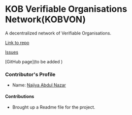 # KOB Verifiable Organisations Network(KOBVON)

A decentralized network of Verifiable Organisations​.

[Link to repo](https://github.com/hyperledgerkochi/KOBVON)

[Issues](https://github.com/hyperledgerkochi/KOBVON/issues)

[GitHub page](to be added )

### Contributor's Profile

 - Name: [Najiya Abdul Nazar](https://github.com/NajiyaNazar)

#### Contributions

* Brought up a Readme file for the project.​

<!-- * GitHub page. ​ -->

​